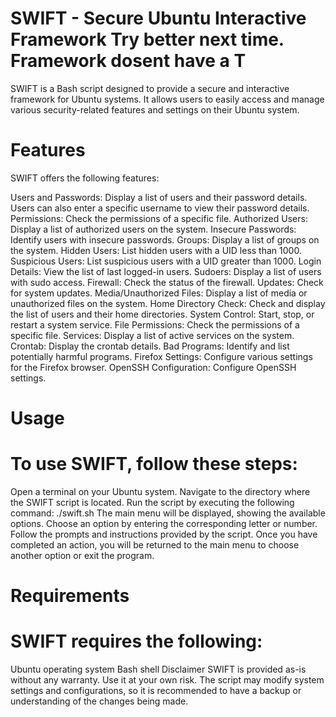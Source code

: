 # SWIFT - Secure Ubuntu Interactive Framework Try better next time. Framework dosent have a T

SWIFT is a Bash script designed to provide a secure and interactive framework for Ubuntu systems. It allows users to easily access and manage various security-related features and settings on their Ubuntu system.

# Features
SWIFT offers the following features:

Users and Passwords: Display a list of users and their password details. Users can also enter a specific username to view their password details.
Permissions: Check the permissions of a specific file.
Authorized Users: Display a list of authorized users on the system.
Insecure Passwords: Identify users with insecure passwords.
Groups: Display a list of groups on the system.
Hidden Users: List hidden users with a UID less than 1000.
Suspicious Users: List suspicious users with a UID greater than 1000.
Login Details: View the list of last logged-in users.
Sudoers: Display a list of users with sudo access.
Firewall: Check the status of the firewall.
Updates: Check for system updates.
Media/Unauthorized Files: Display a list of media or unauthorized files on the system.
Home Directory Check: Check and display the list of users and their home directories.
System Control: Start, stop, or restart a system service.
File Permissions: Check the permissions of a specific file.
Services: Display a list of active services on the system.
Crontab: Display the crontab details.
Bad Programs: Identify and list potentially harmful programs.
Firefox Settings: Configure various settings for the Firefox browser.
OpenSSH Configuration: Configure OpenSSH settings.
# Usage
# To use SWIFT, follow these steps:

Open a terminal on your Ubuntu system.
Navigate to the directory where the SWIFT script is located.
Run the script by executing the following command: ./swift.sh
The main menu will be displayed, showing the available options.
Choose an option by entering the corresponding letter or number.
Follow the prompts and instructions provided by the script.
Once you have completed an action, you will be returned to the main menu to choose another option or exit the program.
# Requirements
# SWIFT requires the following:

Ubuntu operating system
Bash shell
Disclaimer
SWIFT is provided as-is without any warranty. Use it at your own risk. The script may modify system settings and configurations, so it is recommended to have a backup or understanding of the changes being made.
